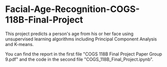 # Facial-Age-Recognition-COGS-118B-Final-Project

This project predicts a person's age from his or her face using unsupervised learning algorithms including Principal Component Analysis and K-means. 

You can find the report in the first file "COGS 118B Final Project Paper Group 9.pdf" and the code in the second file "COGS_118B_Final_Project.ipynb".
